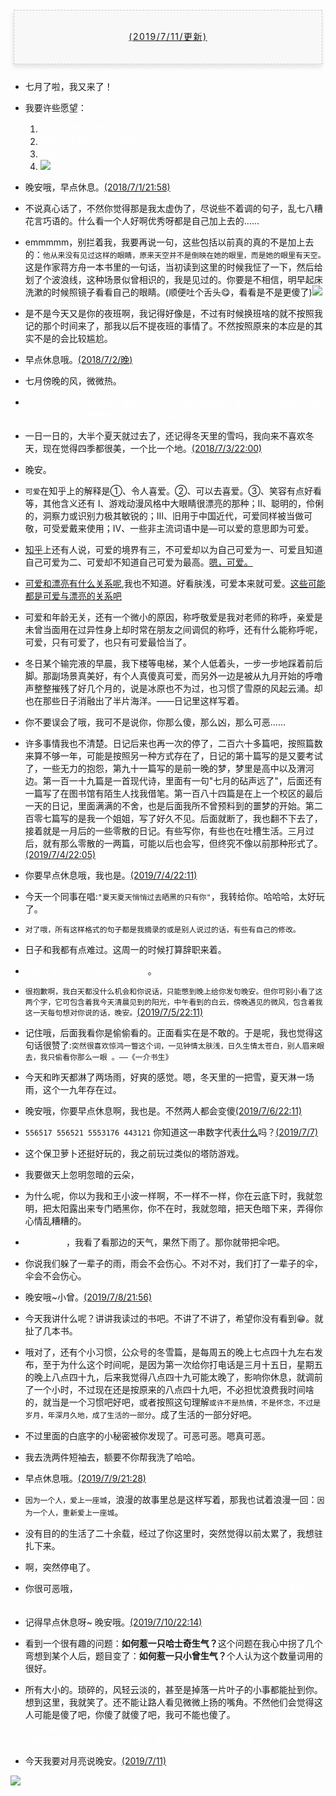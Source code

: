 <section style="margin: 20px 0px;">
    <section style="padding: 5px;box-sizing: border-box;">
        <section style="text-align: center;border-width: 1px;border-style: dashed;border-color: #cccccc;background: #f8f8f8;box-shadow: #e5e5e5 -1px 5px 7px;letter-spacing: 1.5px;padding: 1em;color: #3f3e3f;box-sizing: border-box;">
            <section style="text-align: justify;padding: 2px 0.8em;line-height: 1.75em;font-size: 14px;box-sizing: border-box;">
                <p style="text-align: center;">
                    <a href="">(2019/7/11/更新)</a>
                </p>
            </section>
        </section>
    </section>
</section>



- 七月了啦，我又来了！
- 我要许些愿望：
  1. <font color="white">希望小曾学车被晒黑</font>
  2. <font color="white">希望小曾身材从现在苗条的状态⇨变胖</font>
  3. <font color="white">变傻</font>
  4. ![](https://upload.cc/i1/2019/07/01/7sHur5.png)

- 晚安哦，早点休息。[(2018/7/1/21:58)]()
- 不说真心话了，不然你觉得那是我太虚伪了，尽说些不着调的句子，乱七八糟花言巧语的。什么看一个人好啊优秀呀都是自己加上去的……
- emmmmm，别拦着我，我要再说一句，这些包括以前真的真的不是加上去的：`他从来没有见过这样的眼睛，原来天空并不是倒映在她的眼里，而是她的眼里有天空。`这是作家蒋方舟一本书里的一句话，当初读到这里的时候我怔了一下，然后给划了个波浪线，这种场景似曾相识的，我是见过的。你要是不相信，明早起床洗漱的时候照镜子看看自己的眼睛。(顺便吐个舌头😋，看看是不是更傻了)![](https://upload.cc/i1/2019/07/01/7sHur5.png)
- 是不是今天又是你的夜班啊，我记得好像是，不过有时候换班啥的就不按照我记的那个时间来了，那我以后不提夜班的事情了。不然按照原来的本应是的其实不是的会比较尴尬。
- 早点休息哦。[(2018/7/2/晚)]()
- 七月傍晚的风，微微热。
- <font color="white">我告诉你哦，我喜欢你。看到了吧，反正也不是秘密，那天忍不住就给你抖搂出来了。我一定要控制住我自己，尽量损你。</font>
- 一日一日的，大半个夏天就过去了，还记得冬天里的雪吗，我向来不喜欢冬天，现在觉得四季都很美，一个比一个地。[(2018/7/3/22:00)]()
- 晚安。
- `可爱`在知乎上的解释是①、令人喜爱。②、可以去喜爱。③、笑容有点好看等，其他含义还有 Ⅰ、游戏动漫风格中大眼睛很漂亮的那种；Ⅱ、聪明的，伶俐的，洞察力或识别力极其敏锐的；Ⅲ、旧用于中国近代，可爱同样被当做可敬，可受爱戴来使用；Ⅳ、一些非主流词语中是—可以爱的意思即为可爱。
- [知乎](https://www.zhihu.com/question/319665522/answer/692079228)上还有人说，可爱的境界有三，不可爱却以为自己可爱为一、可爱且知道自己可爱为二、可爱却不知道自己可爱为最高。[嗯，可爱。](https://www.zhihu.com/question/266586355/answer/520935311)
- [可爱和漂亮有什么关系呢](https://www.zhihu.com/question/265225083/answer/291090011),我也不知道。好看肤浅，可爱本来就可爱。[这些可能都是可爱与漂亮的关系吧](https://www.zhihu.com/question/48385671/answer/252194257)
- 可爱和年龄无关，还有一个微小的原因，称呼敬爱是我对老师的称呼，亲爱是未曾当面用在过异性身上却时常在朋友之间调侃的称呼，还有什么能称呼呢，可爱，只有可爱了，也只有可爱最恰当了。
- 冬日某个输完液的早晨，我下楼等电梯，某个人低着头，一步一步地踩着前后脚。那副场景真美好，有个人真傻真可爱，而另外一边是被从九月开始的呼噜声整整摧残了好几个月的，说是冰原也不为过，也习惯了雪原的风起云涌。却也在那些日子消融出了半片海洋。——日记里这样写着。
- 你不要误会了哦，我可不是说你，你那么傻，那么凶，那么可恶……
- 许多事情我也不清楚。日记后来也再一次的停了，二百六十多篇吧，按照篇数来算不够一年，可能是按照另一种方式存在了，日记的第十篇写的是又要考试了，一些无力的抱怨，第九十一篇写的是前一晚的梦，梦里是高中以及渭河边。第一百一十九篇是一首现代诗，里面有一句"七月的砧声远了"，后面还有一篇写了在图书馆有陌生人找我借笔。第一百八十四篇是在上一个校区的最后一天的日记，里面满满的不舍，也是后面我所不曾预料到的噩梦的开始。第二百零七篇写的是我一个姐姐，写了好久不见。后面就断了，我也翻不下去了，接着就是一月后的一些零散的日记。有些写你，有些也在吐槽生活。三月过后，就有那么零散的一两篇，可能以后也会写，但终究不像以前那种形式了。[(2019/7/4/22:05)]()
- 你要早点休息哦，我也是。[(2019/7/4/22:11)]()
- 今天一个同事在唱:`"夏天夏天悄悄过去晒黑的只有你"`，我转给你。哈哈哈，太好玩了。
- `对了哦，所有这样格式的句子都是我摘录的或是别人说过的话，有些有自己的修改。`
- 日子和我都有点难过。这周一的时候打算辞职来着。
- <font color="white">给你汇报一下今天我也喜欢你噢</font>。
- `很抱歉啊，我白天都没什么机会和你说话，只能憋到晚上给你发句晚安。但你可别小看了这两个字，它可包含着我今天清晨见到的阳光，中午看到的白云，傍晚遇见的微风，包含着我这一天每句想对你说的话，晚安。`[(2019/7/5/22:11)]()
- 记住哦，后面我看你是偷偷看的。正面看实在是不敢的。于是呢，我也觉得这句话很赞了:`突然很喜欢惊鸿一瞥这个词，一见钟情太肤浅，日久生情太苍白，别人眉来眼去，我只偷看你那么一眼 。——《一介书生》`
- 今天和昨天都淋了两场雨，好爽的感觉。嗯，冬天里的一把雪，夏天淋一场雨，这个一九年存在过。
- 晚安哦，你要早点休息啊，我也是。不然两人都会变傻[(2019/7/6/22:11)]()
- `556517 556521 5553176 443121` 你知道这一串数字代表[什么](https://www.baidu.com/s?wd=556517)吗？[(2019/7/7)]()
- 这个保卫萝卜还挺好玩的，我之前玩过类似的塔防游戏。
- 我要做天上忽明忽暗的云朵，
- 为什么呢，你以为我和王小波一样啊，不一样不一样，你在云底下时，我就忽明，把太阳露出来专门晒黑你，你不在时，我就忽暗，把天色暗下来，弄得你心情乱糟糟的。
- <font color="white">我×你了啊</font>，我看了看那边的天气，果然下雨了。那你就带把伞吧。
- 你说我们躲了一辈子的雨，雨会不会伤心。不对不对，我们打了一辈子的伞，伞会不会伤心。
- 晚安哦~小曾。[(2019/7/8/21:56)]()
- 今天我讲什么呢？讲讲我读过的书吧。不讲了不讲了，希望你没有看到😁。就扯了几本书。
- 哦对了，还有个小习惯，公众号的冬雪篇，是每周五的晚上七点四十九左右发布，至于为什么这个时间呢，是因为第一次给你打电话是三月十五日，星期五的晚上八点四十九，后来我觉得八点四十九可能太晚了，影响你休息，就调前了一个小时，不过现在还是按原来的八点四十九吧，不必担忧浪费我时间啥的，就当是一个习惯吧好吧，或者按照这句理解`或许不是热情，不是怀念，不过是岁月，年深月久地，成了生活的一部分`。成了生活的一部分好吧。
- 不过里面的白底字的小秘密被你发现了。可恶可恶。嗯真可恶。
- 我去洗两件短袖去，额要不你帮我洗了哈哈。
- 早点休息哦。[(2019/7/9/21:28)]()
- `因为一个人，爱上一座城`，浪漫的故事里总是这样写着，那我也试着浪漫一回：`因为一个人，重新爱上一座城`。
- 没有目的的生活了二十余载，经过了你这里时，突然觉得以前太累了，我想驻扎下来。
- 啊，突然停电了。
- 你很可恶哦，<font color="white">我很喜欢你哦，我很好奇你最近是不是都打开夜间模式看这个了。</font>
- 记得早点休息呀~ 晚安哦。[(2019/7/10/22:14)]()
- 看到一个很有趣的问题：<b>如何惹一只哈士奇生气？</b>这个问题在我心中拐了几个弯想到某个人后，题目变了：<b>如何惹一只小曾生气？</b>个人认为这个数量词用的很好。
- 所有大小的。琐碎的，风轻云淡的，甚至是掉落一片叶子的小事都能扯到你。想到这里，我就笑了。还不能让路人看见微微上扬的嘴角。不然他们会觉得这人可能是傻了吧，你傻了就傻了吧，我可不能也傻了。<font color="white">一个傻了起码还有另一个照顾着，你傻了说不定我还有机会照顾你，两人都傻了就没人管了，啊啊啊啊啊啊啊啊啊啊啊，希望没看到，看到了你就饶过我叭哈哈</font>
- 今天我要对月亮说晚安。[(2019/7/11)]()



<section style="max-width: 100%;vertical-align: middle;display: inline-block;box-sizing: border-box;">
    <img src="http://t.cn/Ai0JRQLU" style="vertical-align: middle;box-sizing: border-box;我唯一不能同意的就是你等我，不可以商量，一点余地都没有。若要问原因，那就是我喜欢你;"/>
</section>